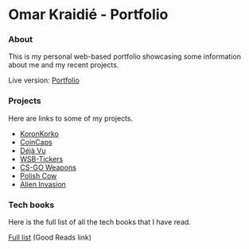 # Omar Kraidié - Portfolio

### About

This is my personal web-based portfolio showcasing some information about me and my recent projects.

Live version: [Portfolio][0]

### Projects

Here are links to some of my projects.

-   [KoronKorko][koronkorko]
-   [CoinCaps][coincaps]
-   [Déjà Vu][déjà vu]
-   [WSB-Tickers][wsb-tickers]
-   [CS-GO Weapons][cs-go weapons]
-   [Polish Cow][polish cow]
-   [Alien Invasion][alien invasion]

### Tech books

Here is the full list of all the tech books that I have read.

[Full list][1] (Good Reads link)

[0]: https://omarkraidie.com/
[1]: https://www.goodreads.com/review/list/135003326-0mppu?ref=nav_mybooks&shelf=programming
[koronkorko]: https://koronkorko.herokuapp.com/
[coincaps]: https://coincaps.netlify.app/
[wsb-tickers]: https://wsb-tickers.netlify.app/
[déjà vu]: https://dejavu-app.netlify.app/
[cs-go weapons]: https://csgo-weapons.netlify.app/
[polish cow]: https://polishcow.netlify.app/
[alien invasion]: https://github.com/0mppula/Alien_Invasion
